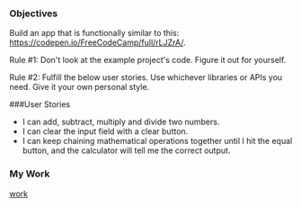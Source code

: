 
### Objectives

Build an app that is functionally similar to this: https://codepen.io/FreeCodeCamp/full/rLJZrA/.

Rule #1: Don't look at the example project's code. Figure it out for yourself.

Rule #2: Fulfill the below user stories. Use whichever libraries or APIs you need. Give it your own personal style.

###User Stories
- I can add, subtract, multiply and divide two numbers.
- I can clear the input field with a clear button.
- I can keep chaining mathematical operations together until I hit the equal button, and the calculator will tell me the correct output.


### My Work

[work](link)
